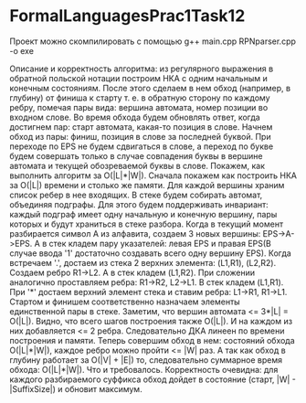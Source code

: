 # FormalLanguagesPrac1Task12
Проект можно скомпилировать с помощью g++ main.cpp RPNparser.cpp -o exe

Описание и корректность алгоритма: из регулярного выражения в обратной польской нотации построим НКА с одним начальным и конечным состояниям. После этого сделаем в нем обход (например, в глубину) от финиша к старту т. е. в обратную сторону по каждому ребру, помечая пары вида: вершина автомата, номер позиции во входном слове. Во время обхода будем обновлять ответ, когда достигнем пар: старт автомата, какая-то позиция в слове. Начнем обход из пары: финиш, позиция в слове за последней буквой. При переходе по EPS не будем сдвигаться в слове, а переход по букве будем совершать только в случае совпадения буквы в вершине автомата и текущей обозреваемой буквы в слове. Покажем, как выполнить алгоритм за O(|L|\*|W|). Сначала покажем как построить НКА за O(|L|) времени и столько же памяти. Для каждой вершины храним список ребер в нее входящих. В стеке будем собирать автомат, объединяя подграфы. Для этого будем поддерживать инвариант: каждый подграф имеет одну начальную и конечную вершину, пары которых и будут храниться в стеке разбора. Когда в текущий момент разбирается символ A из алфавита, создаем 3 новых вершины: EPS->A->EPS. А в стек кладем пару указателей: левая EPS и правая EPS(В случае ввода '1' достаточно создавать всего одну вершину EPS). Когда встречаем '.', достаем из стека 2 верхних элемента: (L1,R1), (L2,R2). Создаем ребро R1->L2. А в стек кладем (L1,R2). При сложении аналогично проставляем ребра: R1->R2, L2->L1. В стек кладем (L1,R1). При '\*' достаем верхний элемент стека и ставим ребра: L1->R1, R1->L1. Стартом и финишем соответственно назначаем элементы единственной пары в стеке. Заметим, что вершин автомата <= 3\*|L| = O(|L|). Видно, что всего шагов построения также O(|L|). И на каждом из них добавляется <= 2 ребра. Следовательно ДКА линеен по времени построения и памяти. Теперь совершим обход в нем: состояний обхода O(|L|\*|W|), каждое ребро можно пройти <= |W| раз. А так как обход в глубину работает за O(|V| + |E|) то, следовательно суммарное время обхода: O(|L|\*|W|). Что и требовалось. Корректность очевидна: для каждого разбираемого суффикса обход дойдет в состояние (старт, |W| - |SuffixSize|) и обновит максимум.    

